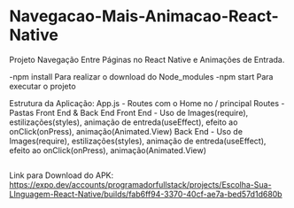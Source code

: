 # Navegacao-Mais-Animacao-React-Native

Projeto Navegação Entre Páginas no React Native e Animações de Entrada.

-npm install Para realizar o download do Node_modules
-npm start Para executar o projeto

Estrutura da Aplicação:
  App.js - Routes com o Home no / principal
    Routes - Pastas Front End & Back End
      Front End - Uso de Images(require), estilizações(styles), animação de entreda(useEffect), efeito ao onClick(onPress), animação(Animated.View)
      Back End - Uso de Images(require), estilizações(styles), animação de entreda(useEffect), efeito ao onClick(onPress), animação(Animated.View)


<image scr="https://ibb.co/vXsrsDB" />

Link para Download do APK:
  https://expo.dev/accounts/programadorfullstack/projects/Escolha-Sua-LInguagem-React-Native/builds/fab6ff94-3370-40cf-ae7a-bed57d1d680b
